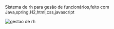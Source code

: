 Sistema de rh para gesão de funcionários,feito com Java,spring,H2,html,css,javascript


![gestao de rh](https://github.com/user-attachments/assets/57d8882a-211b-4640-9f8b-4ab5dbc4c197)
